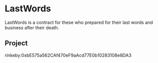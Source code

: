 # LastWords
LastWords is a contract for these who prepared for their last words and business after their death.  
## Project
rinkeby:0xbE575a562CAf470eF9aAcd77E0b10283108e8DA3
